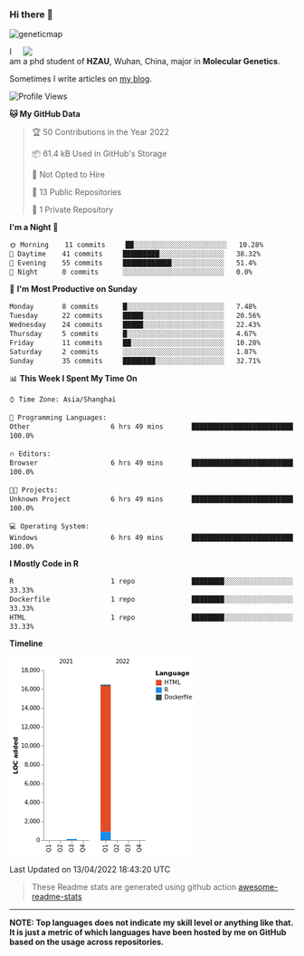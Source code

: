 ### Hi there 👋

<!--
**Wangchangsh/Wangchangsh** is a ✨ _special_ ✨ repository because its `README.md` (this file) appears on your GitHub profile.

Here are some ideas to get you started:

- 🔭 I’m currently working on ...
- 🌱 I’m currently learning ...
- 👯 I’m looking to collaborate on ...
- 🤔 I’m looking for help with ...
- 💬 Ask me about ...
- 📫 How to reach me: ...
- 😄 Pronouns: ...
- ⚡ Fun fact: ...
-->

![geneticmap](https://cdn.jsdelivr.net/gh/Wangchangsh/image@main/molgenetics/Drosophila_Gene_Linkage_Map.6k3x642vc8c0.webp)


<img align="right" src="https://github-readme-stats.vercel.app/api?username=Wangchangsh&show_icons=true&hide_border=true&include_all_commits=true" width="480px">
     
I am a phd student of **HZAU**, Wuhan, China, major in **Molecular Genetics**.

Sometimes I write articles on [my blog](https://wangchangsheng.netlify.app/).


<!--START_SECTION:waka-->
![Profile Views](http://img.shields.io/badge/Profile%20Views-0-blue)

**🐱 My GitHub Data** 

> 🏆 50 Contributions in the Year 2022
 > 
> 📦 61.4 kB Used in GitHub's Storage 
 > 
> 🚫 Not Opted to Hire
 > 
> 📜 13 Public Repositories 
 > 
> 🔑 1 Private Repository 
 > 
**I'm a Night 🦉** 

```text
🌞 Morning    11 commits     ██░░░░░░░░░░░░░░░░░░░░░░░   10.28% 
🌆 Daytime    41 commits     █████████░░░░░░░░░░░░░░░░   38.32% 
🌃 Evening    55 commits     ████████████░░░░░░░░░░░░░   51.4% 
🌙 Night      0 commits      ░░░░░░░░░░░░░░░░░░░░░░░░░   0.0%

```
📅 **I'm Most Productive on Sunday** 

```text
Monday       8 commits      █░░░░░░░░░░░░░░░░░░░░░░░░   7.48% 
Tuesday      22 commits     █████░░░░░░░░░░░░░░░░░░░░   20.56% 
Wednesday    24 commits     █████░░░░░░░░░░░░░░░░░░░░   22.43% 
Thursday     5 commits      █░░░░░░░░░░░░░░░░░░░░░░░░   4.67% 
Friday       11 commits     ██░░░░░░░░░░░░░░░░░░░░░░░   10.28% 
Saturday     2 commits      ░░░░░░░░░░░░░░░░░░░░░░░░░   1.87% 
Sunday       35 commits     ████████░░░░░░░░░░░░░░░░░   32.71%

```


📊 **This Week I Spent My Time On** 

```text
⌚︎ Time Zone: Asia/Shanghai

💬 Programming Languages: 
Other                    6 hrs 49 mins       █████████████████████████   100.0%

🔥 Editors: 
Browser                  6 hrs 49 mins       █████████████████████████   100.0%

🐱‍💻 Projects: 
Unknown Project          6 hrs 49 mins       █████████████████████████   100.0%

💻 Operating System: 
Windows                  6 hrs 49 mins       █████████████████████████   100.0%

```

**I Mostly Code in R** 

```text
R                        1 repo              ████████░░░░░░░░░░░░░░░░░   33.33% 
Dockerfile               1 repo              ████████░░░░░░░░░░░░░░░░░   33.33% 
HTML                     1 repo              ████████░░░░░░░░░░░░░░░░░   33.33%

```


**Timeline**

![Chart not found](https://raw.githubusercontent.com/Wangchangsh/Wangchangsh/main/charts/bar_graph.png) 


 Last Updated on 13/04/2022 18:43:20 UTC
<!--END_SECTION:waka-->

> These Readme stats are generated using github action [awesome-readme-stats](https://github.com/anmol098/waka-readme-stats)

-----

**NOTE: Top languages does not indicate my skill level or anything like that. It is just a metric of which languages have been hosted by me on GitHub based on the usage across repositories.**
